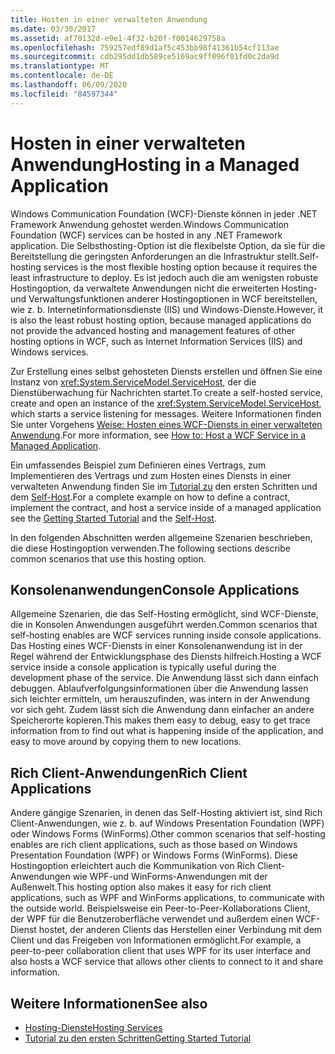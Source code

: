 ```yaml
---
title: Hosten in einer verwalteten Anwendung
ms.date: 03/30/2017
ms.assetid: af70132d-e9e1-4f32-b20f-f0014629758a
ms.openlocfilehash: 759257edf89d1af5c453bb98f41361b54cf113ae
ms.sourcegitcommit: cdb295dd1db589ce5169ac9ff096f01fd0c2da9d
ms.translationtype: MT
ms.contentlocale: de-DE
ms.lasthandoff: 06/09/2020
ms.locfileid: "84597344"
---
```

# <a name="hosting-in-a-managed-application"></a><span data-ttu-id="33ca5-102">Hosten in einer verwalteten Anwendung</span><span class="sxs-lookup"><span data-stu-id="33ca5-102">Hosting in a Managed Application</span></span>
<span data-ttu-id="33ca5-103">Windows Communication Foundation (WCF)-Dienste können in jeder .NET Framework Anwendung gehostet werden.</span><span class="sxs-lookup"><span data-stu-id="33ca5-103">Windows Communication Foundation (WCF) services can be hosted in any .NET Framework application.</span></span> <span data-ttu-id="33ca5-104">Die Selbsthosting-Option ist die flexibelste Option, da sie für die Bereitstellung die geringsten Anforderungen an die Infrastruktur stellt.</span><span class="sxs-lookup"><span data-stu-id="33ca5-104">Self-hosting services is the most flexible hosting option because it requires the least infrastructure to deploy.</span></span> <span data-ttu-id="33ca5-105">Es ist jedoch auch die am wenigsten robuste Hostingoption, da verwaltete Anwendungen nicht die erweiterten Hosting-und Verwaltungsfunktionen anderer Hostingoptionen in WCF bereitstellen, wie z. b. Internetinformationsdienste (IIS) und Windows-Dienste.</span><span class="sxs-lookup"><span data-stu-id="33ca5-105">However, it is also the least robust hosting option, because managed applications do not provide the advanced hosting and management features of other hosting options in WCF, such as Internet Information Services (IIS) and Windows services.</span></span>  
  
 <span data-ttu-id="33ca5-106">Zur Erstellung eines selbst gehosteten Diensts erstellen und öffnen Sie eine Instanz von <xref:System.ServiceModel.ServiceHost>, der die Dienstüberwachung für Nachrichten startet.</span><span class="sxs-lookup"><span data-stu-id="33ca5-106">To create a self-hosted service, create and open an instance of the <xref:System.ServiceModel.ServiceHost>, which starts a service listening for messages.</span></span> <span data-ttu-id="33ca5-107">Weitere Informationen finden Sie unter Vorgehens [Weise: Hosten eines WCF-Diensts in einer verwalteten Anwendung](../how-to-host-a-wcf-service-in-a-managed-application.md).</span><span class="sxs-lookup"><span data-stu-id="33ca5-107">For more information, see [How to: Host a WCF Service in a Managed Application](../how-to-host-a-wcf-service-in-a-managed-application.md).</span></span>  
  
 <span data-ttu-id="33ca5-108">Ein umfassendes Beispiel zum Definieren eines Vertrags, zum Implementieren des Vertrags und zum Hosten eines Diensts in einer verwalteten Anwendung finden Sie im [Tutorial zu](../getting-started-tutorial.md) den ersten Schritten und dem [Self-Host](../samples/self-host.md).</span><span class="sxs-lookup"><span data-stu-id="33ca5-108">For a complete example on how to define a contract, implement the contract, and host a service inside of a managed application see the [Getting Started Tutorial](../getting-started-tutorial.md) and the [Self-Host](../samples/self-host.md).</span></span>  
  
 <span data-ttu-id="33ca5-109">In den folgenden Abschnitten werden allgemeine Szenarien beschrieben, die diese Hostingoption verwenden.</span><span class="sxs-lookup"><span data-stu-id="33ca5-109">The following sections describe common scenarios that use this hosting option.</span></span>  
  
## <a name="console-applications"></a><span data-ttu-id="33ca5-110">Konsolenanwendungen</span><span class="sxs-lookup"><span data-stu-id="33ca5-110">Console Applications</span></span>  
 <span data-ttu-id="33ca5-111">Allgemeine Szenarien, die das Self-Hosting ermöglicht, sind WCF-Dienste, die in Konsolen Anwendungen ausgeführt werden.</span><span class="sxs-lookup"><span data-stu-id="33ca5-111">Common scenarios that self-hosting enables are WCF services running inside console applications.</span></span> <span data-ttu-id="33ca5-112">Das Hosting eines WCF-Diensts in einer Konsolenanwendung ist in der Regel während der Entwicklungsphase des Diensts hilfreich.</span><span class="sxs-lookup"><span data-stu-id="33ca5-112">Hosting a WCF service inside a console application is typically useful during the development phase of the service.</span></span> <span data-ttu-id="33ca5-113">Die Anwendung lässt sich dann einfach debuggen. Ablaufverfolgungsinformationen über die Anwendung lassen sich leichter ermitteln, um herauszufinden, was intern in der Anwendung vor sich geht. Zudem lässt sich die Anwendung dann einfacher an andere Speicherorte kopieren.</span><span class="sxs-lookup"><span data-stu-id="33ca5-113">This makes them easy to debug, easy to get trace information from to find out what is happening inside of the application, and easy to move around by copying them to new locations.</span></span>  
  
## <a name="rich-client-applications"></a><span data-ttu-id="33ca5-114">Rich Client-Anwendungen</span><span class="sxs-lookup"><span data-stu-id="33ca5-114">Rich Client Applications</span></span>  
 <span data-ttu-id="33ca5-115">Andere gängige Szenarien, in denen das Self-Hosting aktiviert ist, sind Rich Client-Anwendungen, wie z. b. auf Windows Presentation Foundation (WPF) oder Windows Forms (WinForms).</span><span class="sxs-lookup"><span data-stu-id="33ca5-115">Other common scenarios that self-hosting enables are rich client applications, such as those based on Windows Presentation Foundation (WPF) or Windows Forms (WinForms).</span></span> <span data-ttu-id="33ca5-116">Diese Hostingoption erleichtert auch die Kommunikation von Rich Client-Anwendungen wie WPF-und WinForms-Anwendungen mit der Außenwelt.</span><span class="sxs-lookup"><span data-stu-id="33ca5-116">This hosting option also makes it easy for rich client applications, such as WPF and WinForms applications, to communicate with the outside world.</span></span> <span data-ttu-id="33ca5-117">Beispielsweise ein Peer-to-Peer-Kollaborations Client, der WPF für die Benutzeroberfläche verwendet und außerdem einen WCF-Dienst hostet, der anderen Clients das Herstellen einer Verbindung mit dem Client und das Freigeben von Informationen ermöglicht.</span><span class="sxs-lookup"><span data-stu-id="33ca5-117">For example, a peer-to-peer collaboration client that uses WPF for its user interface and also hosts a WCF service that allows other clients to connect to it and share information.</span></span>  
  
## <a name="see-also"></a><span data-ttu-id="33ca5-118">Weitere Informationen</span><span class="sxs-lookup"><span data-stu-id="33ca5-118">See also</span></span>

- [<span data-ttu-id="33ca5-119">Hosting-Dienste</span><span class="sxs-lookup"><span data-stu-id="33ca5-119">Hosting Services</span></span>](../hosting-services.md)
- [<span data-ttu-id="33ca5-120">Tutorial zu den ersten Schritten</span><span class="sxs-lookup"><span data-stu-id="33ca5-120">Getting Started Tutorial</span></span>](../getting-started-tutorial.md)
